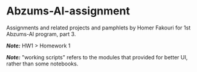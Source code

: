 # Abzums-AI-assignment
Assignments and related projects and pamphlets by Homer Fakouri for 1st Abzums-AI program, part 3.

***Note:*** HW1 > Homework 1

***Note:*** "working scripts" refers to the modules that provided for better UI, rather than some notebooks.
